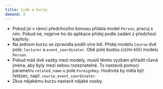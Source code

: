 ```yaml
---
title: Lidé a kurzy
demand: 3
---
```


- Pokud jsi v rámci předchozího bonusu přidala model `Person`, pracuj s ním. Pokud ne, nejprve ho do aplikace přidej podle zadání z předchozí kapitoly.
- Na jednom kurzu se zpravidla podílí více lidí. Přidej modelu `Course` dvě pole: `lecturer` a `event_coordinator`. Obě pole budou cizími klíči modelu `Person`.
- Pokud máš dvě vazby mezi modely, musíš těmto vyzbám přiřadit různá jména, aby byly mezi sebou rozeznatelné. To nastavíš pomocí parametru `related_name` u pole `ForeignKey`. Hodnota by měla být řetězec, např. `course_event_coordinator`.
- Zkus nějakému kurzu nastavit nějaké osoby.
